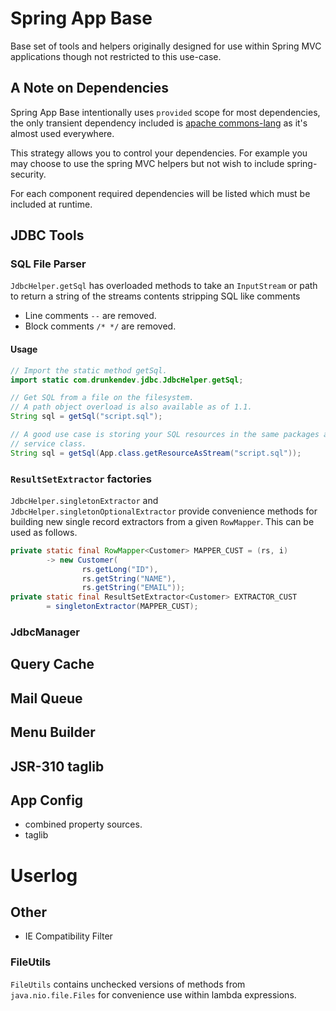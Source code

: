 
# Spring App Base

Base set of tools and helpers originally designed for use within Spring MVC
applications though not restricted to this use-case.


## A Note on Dependencies

Spring App Base intentionally uses `provided` scope for most dependencies, the
only transient dependency included is [apache commons-lang](https://commons.apache.org/proper/commons-lang/)
as it's almost used everywhere.

This strategy allows you to control your dependencies. For example you may
choose to use the spring MVC helpers but not wish to include spring-security.

For each component required dependencies will be listed which must be included at
runtime.


## JDBC Tools

### SQL File Parser

`JdbcHelper.getSql` has overloaded methods to take an `InputStream` or path to
return a string of the streams contents stripping SQL like comments

- Line comments `--` are removed.
- Block comments `/* */` are removed.

#### Usage

```java
// Import the static method getSql.
import static com.drunkendev.jdbc.JdbcHelper.getSql;

// Get SQL from a file on the filesystem.
// A path object overload is also available as of 1.1.
String sql = getSql("script.sql");

// A good use case is storing your SQL resources in the same packages as a
// service class.
String sql = getSql(App.class.getResourceAsStream("script.sql"));
```


### `ResultSetExtractor` factories

`JdbcHelper.singletonExtractor` and `JdbcHelper.singletonOptionalExtractor`
provide convenience methods for building new single record extractors from
a given `RowMapper`. This can be used as follows.

```java
private static final RowMapper<Customer> MAPPER_CUST = (rs, i)
        -> new Customer(
                rs.getLong("ID"),
                rs.getString("NAME"),
                rs.getString("EMAIL"));
private static final ResultSetExtractor<Customer> EXTRACTOR_CUST
        = singletonExtractor(MAPPER_CUST);
```


### JdbcManager



## Query Cache


## Mail Queue


## Menu Builder


## JSR-310 taglib


## App Config

- combined property sources.
- taglib


# Userlog


## Other

- IE Compatibility Filter

### FileUtils

`FileUtils` contains unchecked versions of methods from `java.nio.file.Files`
for convenience use within lambda expressions.


